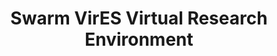 ---
layout: default
description: 'The VRE is a cloud service based on Jupyter technology to lower the
  barrier to entry for researchers to use Swarm products. We provide the hardware
  and the software stack so that you can start programming immediately without configuring
  anything on your computer. Data and software are stored and executed in the cloud.


  The VRE is an extension of VirES (Virtual environments for Earth observation Scientists)
  - a server system and a graphical web interface to allow easy visualisation and
  manipulation of Swarm products (both data and geomagnetic models). With the VRE
  you are now able to bring the Jupyter & Python ecosystem to data retrieved via VirES.'
notes: 'Do research with the swarm viresclient tool (viresclient is a Python package
  which connects to a VirES server through the WPS interface and handles product requests
  and downloads. This enables easy access to ESA’s Swarm mission data and models.
  This service is provided for ESA by EOX. )


  an extension of VirES (Virtual environments for Earth observation Scientists)


  Programmatic access (through viresclient)

  '
programmatic_access: swarm viresclient tool
record_last_updated: Mon, 14 Feb 2022 17:43:59 GMT
relationship_description: 'The VRE is an extension of VirES (Virtual environments
  for Earth observation Scientists) - a server system and a graphical web interface
  to allow easy visualisation and manipulation of Swarm products (both data and geomagnetic
  models). With the VRE you are now able to bring the Jupyter & Python ecosystem to
  data retrieved via VirES.


  Accessed through viresclient


  Provides access to the eoPortal: https://eoportal.org/web/eoportal/home'
relationships:
- swarm_vires
shortname: swarm_vires_vre
title: Swarm VirES Virtual Research Environment
uuid: ebee087f-f2f4-4c84-95d9-674f2c70346f
website_link: https://swarm.magneticearth.org/docs/vre-overview.html
---